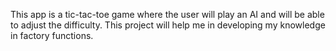 This app is a tic-tac-toe game where the user will play an AI and will be able to adjust the difficulty. This project will help me in developing my knowledge in factory functions.
